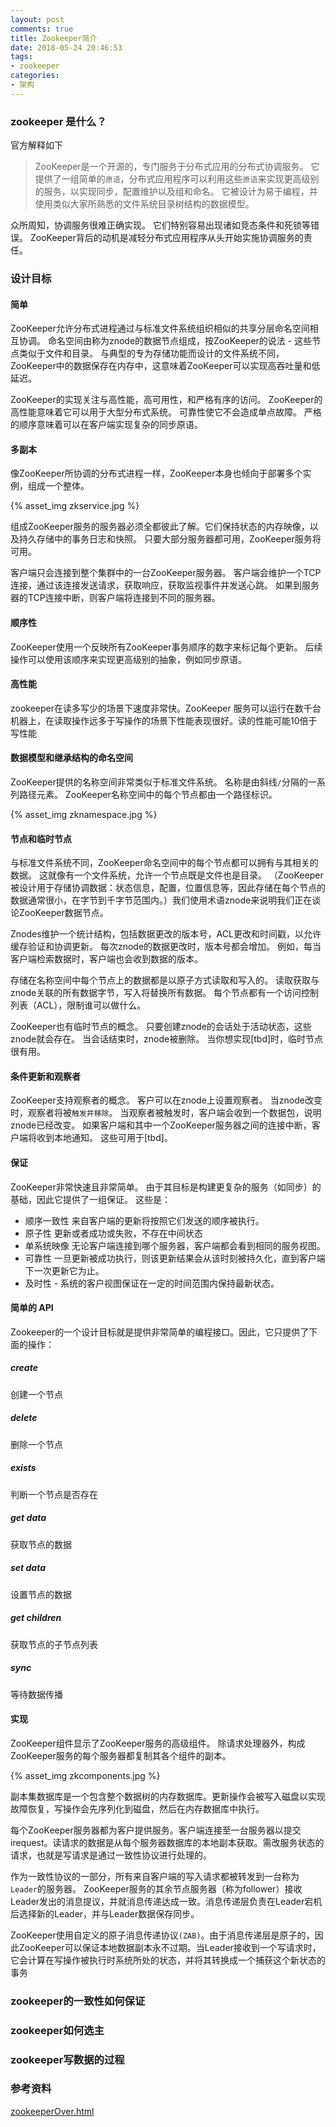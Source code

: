 ```yaml
---
layout: post
comments: true
title: Zookeeper简介
date: 2018-05-24 20:46:53
tags:
- zookeeper
categories:
- 架构
---
```


### zookeeper 是什么？

官方解释如下

> ZooKeeper是一个开源的，专门服务于分布式应用的分布式协调服务。 它提供了一组简单的`原语`，分布式应用程序可以利用这些`原语`来实现更高级别的服务，以实现同步，配置维护以及组和命名。 它被设计为易于编程，并使用类似大家所熟悉的文件系统目录树结构的数据模型。

众所周知，协调服务很难正确实现。 它们特别容易出现诸如竞态条件和死锁等错误。 ZooKeeper背后的动机是减轻分布式应用程序从头开始实施协调服务的责任。

<!-- more -->

### 设计目标

#### 简单

ZooKeeper允许分布式进程通过与标准文件系统组织相似的共享分层命名空间相互协调。 命名空间由称为znode的数据节点组成，按ZooKeeper的说法 - 这些节点类似于文件和目录。 与典型的专为存储功能而设计的文件系统不同，ZooKeeper中的数据保存在内存中，这意味着ZooKeeper可以实现高吞吐量和低延迟。

ZooKeeper的实现关注与高性能，高可用性，和严格有序的访问。 ZooKeeper的高性能意味着它可以用于大型分布式系统。 可靠性使它不会造成单点故障。 严格的顺序意味着可以在客户端实现复杂的同步原语。

#### 多副本 

像ZooKeeper所协调的分布式进程一样，ZooKeeper本身也倾向于部署多个实例，组成一个整体。

{% asset_img zkservice.jpg %}

组成ZooKeeper服务的服务器必须全都彼此了解。它们保持状态的内存映像，以及持久存储中的事务日志和快照。 只要大部分服务器都可用，ZooKeeper服务将可用。

客户端只会连接到整个集群中的一台ZooKeeper服务器。 客户端会维护一个TCP连接，通过该连接发送请求，获取响应，获取监视事件并发送心跳。 如果到服务器的TCP连接中断，则客户端将连接到不同的服务器。

#### 顺序性

ZooKeeper使用一个反映所有ZooKeeper事务顺序的数字来标记每个更新。 后续操作可以使用该顺序来实现更高级别的抽象，例如同步原语。

#### 高性能

zookeeper在读多写少的场景下速度非常快。ZooKeeper 服务可以运行在数千台机器上，在读取操作远多于写操作的场景下性能表现很好。读的性能可能10倍于写性能

#### 数据模型和继承结构的命名空间

ZooKeeper提供的名称空间非常类似于标准文件系统。 名称是由斜线`/`分隔的一系列路径元素。 ZooKeeper名称空间中的每个节点都由一个路径标识。

{% asset_img zknamespace.jpg %}

#### 节点和临时节点

与标准文件系统不同，ZooKeeper命名空间中的每个节点都可以拥有与其相关的数据。 这就像有一个文件系统，允许一个节点既是文件也是目录。 （ZooKeeper被设计用于存储协调数据：状态信息，配置，位置信息等，因此存储在每个节点的数据通常很小，在字节到千字节范围内。）我们使用术语znode来说明我们正在谈论ZooKeeper数据节点。

Znodes维护一个统计结构，包括数据更改的版本号，ACL更改和时间戳，以允许缓存验证和协调更新。 每次znode的数据更改时，版本号都会增加。 例如，每当客户端检索数据时，客户端也会收到数据的版本。

存储在名称空间中每个节点上的数据都是以原子方式读取和写入的。 读取获取与znode关联的所有数据字节，写入将替换所有数据。 每个节点都有一个访问控制列表（ACL），限制谁可以做什么。

ZooKeeper也有临时节点的概念。 只要创建znode的会话处于活动状态，这些znode就会存在。 当会话结束时，znode被删除。 当你想实现[tbd]时，临时节点很有用。

#### 条件更新和观察者

ZooKeeper支持观察者的概念。 客户可以在znode上设置观察者。 当znode改变时，观察者将被`触发并移除`。 当观察者被触发时，客户端会收到一个数据包，说明znode已经改变。 如果客户端和其中一个ZooKeeper服务器之间的连接中断，客户端将收到本地通知。 这些可用于[tbd]。

#### 保证

ZooKeeper非常快速且非常简单。 由于其目标是构建更复杂的服务（如同步）的基础，因此它提供了一组保证。 这些是：

- 顺序一致性  来自客户端的更新将按照它们发送的顺序被执行。
- 原子性  更新或者成功或失败，不存在中间状态
- 单系统映像  无论客户端连接到哪个服务器，客户端都会看到相同的服务视图。
- 可靠性 一旦更新被成功执行，则该更新结果会从该时刻被持久化，直到客户端下一次更新它为止。
- 及时性 - 系统的客户视图保证在一定的时间范围内保持最新状态。


#### 简单的 API

Zookeeper的一个设计目标就是提供非常简单的编程接口。因此，它只提供了下面的操作：

##### create

创建一个节点

##### delete

删除一个节点

##### exists

判断一个节点是否存在

##### get data

获取节点的数据

##### set data

设置节点的数据

#####  get children

获取节点的子节点列表

##### sync

等待数据传播

#### 实现

ZooKeeper组件显示了ZooKeeper服务的高级组件。 除请求处理器外，构成ZooKeeper服务的每个服务器都复制其各个组件的副本。

{% asset_img zkcomponents.jpg %}

副本集数据库是一个包含整个数据树的内存数据库。更新操作会被写入磁盘以实现故障恢复，写操作会先序列化到磁盘，然后在内存数据库中执行。

每个ZooKeeper服务器都为客户提供服务。客户端连接至一台服务器以提交irequest。读请求的数据是从每个服务器数据库的本地副本获取。需改服务状态的请求，也就是写请求是通过一致性协议进行处理的。

作为一致性协议的一部分，所有来自客户端的写入请求都被转发到一台称为`Leader`的服务器。 ZooKeeper服务的其余节点服务器（称为follower）接收Leader发出的消息提议，并就消息传递达成一致。消息传递层负责在Leader宕机后选择新的Leader，并与Leader数据保存同步。

ZooKeeper使用自定义的原子消息传递协议`(ZAB)`。由于消息传递层是原子的，因此ZooKeeper可以保证本地数据副本永不过期。当Leader接收到一个写请求时，它会计算在写操作被执行时系统所处的状态，并将其转换成一个捕获这个新状态的事务

### zookeeper的一致性如何保证

### zookeeper如何选主

### zookeeper写数据的过程

### 参考资料

[zookeeperOver.html](http://zookeeper.apache.org/doc/r3.5.4-beta/zookeeperOver.html)









